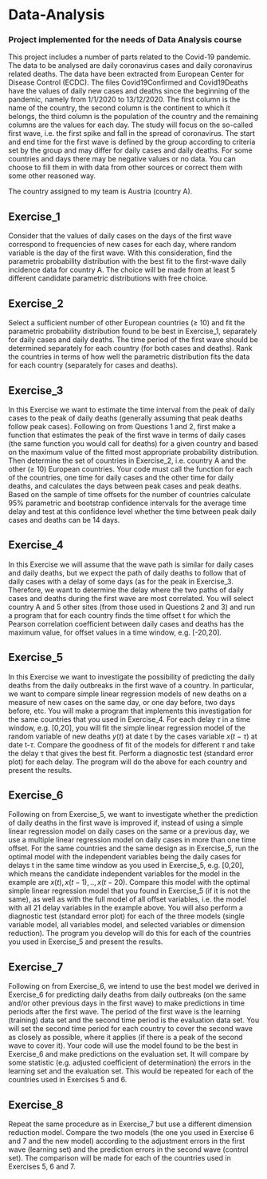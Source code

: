 # Data-Analysis
### Project implemented for the needs of Data Analysis course

This project includes a number of parts related to the Covid-19 pandemic. The data to be analysed are daily coronavirus cases and daily coronavirus related deaths. The data have been extracted from European Center for Disease Control (ECDC). The files Covid19Confirmed and Covid19Deaths have the values of daily new cases and deaths since the beginning of the pandemic, namely from 1/1/2020 to 13/12/2020. The first column is the name of the country, the second column is the continent to which it belongs, the third column is the population of the country and the remaining columns are the values for each day. 
The study will focus on the so-called first wave, i.e. the first spike and fall in the spread of coronavirus. The start and end time for the first wave is defined by the group according to criteria set by the group and may differ for daily cases and daily deaths.
For some countries and days there may be negative values or no data. You can choose to fill them in with data from other sources or correct them with some other reasoned way.

The country assigned to my team is Austria (country A).

## Exercise_1
Consider that the values of daily cases on the days of the first wave correspond to frequencies of new cases for each day, where random variable is the day of the first wave. With this consideration, find the parametric probability distribution with the best fit to the first-wave daily incidence data for country A. The choice will be made from at least 5 different candidate parametric distributions with free choice.

## Exercise_2
Select a sufficient number of other European countries (≥ 10) and fit the parametric probability distribution found to be best in Exercise_1, separately for daily cases and daily deaths. The time period of the first wave should be determined separately for each country (for both cases and deaths). Rank the countries in terms of how well the parametric distribution fits the data for each country (separately for cases and deaths).

## Exercise_3
In this Exercise we want to estimate the time interval from the peak of daily cases to the peak of daily deaths (generally assuming that peak deaths follow peak cases). Following on from Questions 1 and 2, first make a function that estimates the peak of the first wave in terms of daily cases (the same function you would call for deaths) for a given country and based on the maximum value of the fitted most appropriate probability distribution. Then determine the set of countries in Exercise_2, i.e. country A and the other (≥ 10) European countries. Your code must call the function for each of the countries, one time for daily cases and the other time for daily deaths, and calculates the days between peak cases and peak deaths. Based on the sample of time offsets for the number of countries calculate 95% parametric and bootstrap confidence intervals for the average time delay and test at this confidence level whether the time between peak daily cases and deaths can be 14 days.

## Exercise_4
In this Exercise we will assume that the wave path is similar for daily cases and daily deaths, but we expect the path of daily deaths to follow that of daily cases with a delay of some days (as for the peak in Exercise_3. Therefore, we want to determine the delay where the two paths of daily cases and deaths during the first wave are most correlated. You will select country A and 5 other sites (from those used in Questions 2 and 3) and run a program that for each country finds the time offset t for which the Pearson correlation coefficient between daily cases and deaths has the maximum value, for offset values in a time window, e.g. [-20,20].

## Exercise_5
In this Exercise we want to investigate the possibility of predicting the daily deaths from the daily outbreaks in the first wave of a country. In particular, we want to compare simple linear regression models of new deaths on a measure of new cases on the same day, or one day before, two days before, etc. You will make a program that implements this investigation for the same countries that you used in Exercise_4. For each delay $τ$ in a time window, e.g. [0,20], you will fit the simple linear regression model of the random variable of new deaths $y(t)$ at date t by the cases variable $x(t-τ)$ at date t-$τ$. Compare the goodness of fit of the models for different $τ$ and take the delay τ that gives the best fit. Perform a diagnostic test (standard error plot) for each delay. The program will do the above for each country and present the results.

## Exercise_6
Following on from Exercise_5, we want to investigate whether the prediction of daily deaths in the first wave is improved if, instead of using a simple linear regression model on daily cases on the same or a previous day, we use a multiple linear regression model on daily cases in more than one time offset. For the same countries and the same design as in Exercise_5, run the optimal model with the independent variables being the daily cases for delays t in the same time window as you used in Exercise_5, e.g. [0,20], which means the candidate independent variables for the model in the example are $x(t), x(t-1), . . , x(t-20)$. Compare this model with the optimal simple linear regression model that you found in Exercise_5 (if it is not the same), as well as with the full model of all offset variables, i.e. the model with all 21 delay variables in the example above. You will also perform a diagnostic test (standard error plot) for each of the three models (single variable model, all variables model, and selected variables or dimension reduction). The program you develop will do this for each of the countries you used in Exercise_5 and present the results.

## Exercise_7
Following on from Exercise_6, we intend to use the best model we derived in Exercise_6 for predicting daily deaths from daily outbreaks (on the same and/or other previous days in the first wave) to make predictions in time periods after the first wave. The period of the first wave is the learning (training) data set and the second time period is the evaluation data set. You will set the second time period for each country to cover the second wave as closely as possible, where it applies (if there is a peak of the second wave to cover it). Your code will use the model found to be the best in Exercise_6 and make predictions on the evaluation set. It will compare by some statistic (e.g. adjusted coefficient of determination) the errors in the learning set and the evaluation set. This would be repeated for each of the countries used in Exercises 5 and 6.

## Exercise_8
Repeat the same procedure as in Exercise_7 but use a different dimension reduction model. Compare the two models (the one you used in Exercise 6 and 7 and the new model) according to the adjustment errors in the first wave (learning set) and the prediction errors in the second wave (control set). The comparison will be made for each of the countries used in Exercises 5, 6 and 7.
